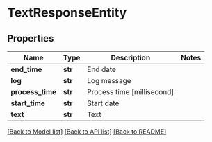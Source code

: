 # TextResponseEntity

## Properties
Name | Type | Description | Notes
------------ | ------------- | ------------- | -------------
**end_time** | **str** | End date | 
**log** | **str** | Log message | 
**process_time** | **str** | Process time [millisecond] | 
**start_time** | **str** | Start date | 
**text** | **str** | Text | 

[[Back to Model list]](../README.md#documentation-for-models) [[Back to API list]](../README.md#documentation-for-api-endpoints) [[Back to README]](../README.md)


